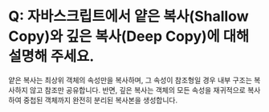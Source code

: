 # Q: 자바스크립트에서 얕은 복사(Shallow Copy)와 깊은 복사(Deep Copy)에 대해 설명해 주세요.

얕은 복사는 최상위 객체의 속성만을 복사하며, 그 속성이 참조형일 경우 내부 구조는 복사하지 않고 참조만 공유합니다. 반면, 깊은 복사는 객체의 모든 속성을 재귀적으로 복사하여 중첩된 객체까지 완전히 분리된 복사본을 생성합니다.
